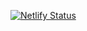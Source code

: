 [![Netlify Status](https://api.netlify.com/api/v1/badges/bb3a7c85-eb69-453a-83b7-ccf4806cd161/deploy-status)](https://app.netlify.com/sites/anabva/deploys)
